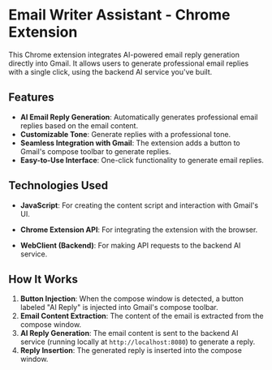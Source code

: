 # Email Writer Assistant - Chrome Extension

This Chrome extension integrates AI-powered email reply generation directly into Gmail. It allows users to generate professional email replies with a single click, using the backend AI service you've built.

## Features

- **AI Email Reply Generation**: Automatically generates professional email replies based on the email content.
- **Customizable Tone**: Generate replies with a professional tone.
- **Seamless Integration with Gmail**: The extension adds a button to Gmail's compose toolbar to generate replies.
- **Easy-to-Use Interface**: One-click functionality to generate email replies.

## Technologies Used

- **JavaScript**: For creating the content script and interaction with Gmail's UI.

- **Chrome Extension API**: For integrating the extension with the browser.
- **WebClient (Backend)**: For making API requests to the backend AI service.

## How It Works

1. **Button Injection**: When the compose window is detected, a button labeled "AI Reply" is injected into Gmail's compose toolbar.
2. **Email Content Extraction**: The content of the email is extracted from the compose window.
3. **AI Reply Generation**: The email content is sent to the backend AI service (running locally at `http://localhost:8080`) to generate a reply.
4. **Reply Insertion**: The generated reply is inserted into the compose window.


